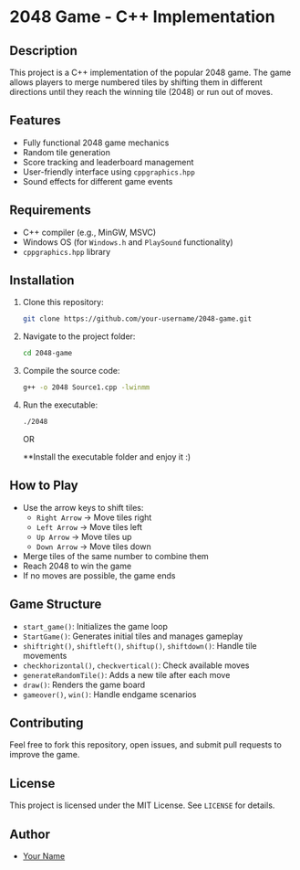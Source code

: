 # 2048 Game - C++ Implementation

## Description
This project is a C++ implementation of the popular 2048 game. The game allows players to merge numbered tiles by shifting them in different directions until they reach the winning tile (2048) or run out of moves.

## Features
- Fully functional 2048 game mechanics
- Random tile generation
- Score tracking and leaderboard management
- User-friendly interface using `cppgraphics.hpp`
- Sound effects for different game events

## Requirements
- C++ compiler (e.g., MinGW, MSVC)
- Windows OS (for `Windows.h` and `PlaySound` functionality)
- `cppgraphics.hpp` library

## Installation
1. Clone this repository:
   ```bash
   git clone https://github.com/your-username/2048-game.git
   ```
2. Navigate to the project folder:
   ```bash
   cd 2048-game
   ```
3. Compile the source code:
   ```bash
   g++ -o 2048 Source1.cpp -lwinmm
   ```
4. Run the executable:
   ```bash
   ./2048
   ```
   OR

   **Install the executable folder and enjoy it :)

## How to Play
- Use the arrow keys to shift tiles:
  - `Right Arrow` → Move tiles right
  - `Left Arrow` → Move tiles left
  - `Up Arrow` → Move tiles up
  - `Down Arrow` → Move tiles down
- Merge tiles of the same number to combine them
- Reach 2048 to win the game
- If no moves are possible, the game ends

## Game Structure
- `start_game()`: Initializes the game loop
- `StartGame()`: Generates initial tiles and manages gameplay
- `shiftright()`, `shiftleft()`, `shiftup()`, `shiftdown()`: Handle tile movements
- `checkhorizontal()`, `checkvertical()`: Check available moves
- `generateRandomTile()`: Adds a new tile after each move
- `draw()`: Renders the game board
- `gameover()`, `win()`: Handle endgame scenarios

## Contributing
Feel free to fork this repository, open issues, and submit pull requests to improve the game.

## License
This project is licensed under the MIT License. See `LICENSE` for details.

## Author
- [Your Name](https://github.com/your-username)


